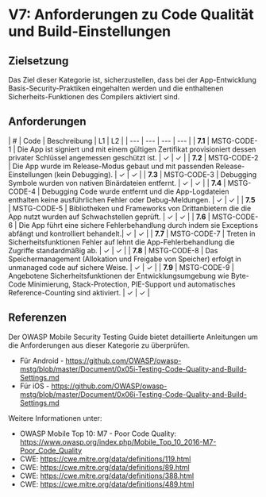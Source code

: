 # V7: Anforderungen zu Code Qualität und Build-Einstellungen

## Zielsetzung

Das Ziel dieser Kategorie ist, sicherzustellen, dass bei der App-Entwicklung Basis-Security-Praktiken eingehalten werden und die enthaltenen Sicherheits-Funktionen des Compilers aktiviert sind.

## Anforderungen

| # | Code | Beschreibung | L1 | L2 |
| --- | --- | --- | --- |
| **7.1** | MSTG-CODE-1 | Die App ist signiert und mit einem gültigen Zertifikat provisioniert dessen privater Schlüssel angemessen geschützt ist. | ✓ | ✓ |
| **7.2** | MSTG-CODE-2 | Die App wurde im Release-Modus gebaut und mit passenden Release-Einstellungen (kein Debugging). | ✓ | ✓ |
| **7.3** | MSTG-CODE-3 | Debugging Symbole wurden von nativen Binärdateien entfernt. | ✓ | ✓ |
| **7.4** | MSTG-CODE-4 | Debugging Code wurde entfernt und die App-Logdateien enthalten keine ausführlichen Fehler oder Debug-Meldungen. | ✓ | ✓ |
| **7.5** | MSTG-CODE-5 | Bibliotheken und Frameworks von Drittanbietern die die App nutzt wurden auf Schwachstellen geprüft. | ✓ | ✓ |
| **7.6** | MSTG-CODE-6 | Die App führt eine sichere Fehlerbehandlung durch indem sie Exceptions abfängt und kontrolliert behandelt.| ✓ | ✓ |
| **7.7** | MSTG-CODE-7 | Treten in Sicherheitsfunktionen Fehler auf lehnt die App-Fehlerbehandlung die Zugriffe standardmäßig ab. | ✓ | ✓ |
| **7.8** | MSTG-CODE-8 | Das Speichermanagement (Allokation und Freigabe von Speicher) erfolgt in unmanaged code auf sichere Weise. | ✓ | ✓ |
| **7.9** | MSTG-CODE-9 | Angebotene Sicherheitsfunktionen der Entwicklungsumgebung wie Byte-Code Minimierung, Stack-Protection, PIE-Support und automatisches Reference-Counting sind aktiviert. | ✓ | ✓ |

<div style="page-break-after: always;"></div>

## Referenzen

Der OWASP Mobile Security Testing Guide bietet detaillierte Anleitungen um die Anforderungen aus dieser Kategorie zu überprüfen.

- Für Android - <https://github.com/OWASP/owasp-mstg/blob/master/Document/0x05i-Testing-Code-Quality-and-Build-Settings.md>
- Für iOS - <https://github.com/OWASP/owasp-mstg/blob/master/Document/0x06i-Testing-Code-Quality-and-Build-Settings.md>

Weitere Informationen unter:

- OWASP Mobile Top 10: M7 - Poor Code Quality: <https://www.owasp.org/index.php/Mobile_Top_10_2016-M7-Poor_Code_Quality>
- CWE: <https://cwe.mitre.org/data/definitions/119.html>
- CWE: <https://cwe.mitre.org/data/definitions/89.html>
- CWE: <https://cwe.mitre.org/data/definitions/388.html>
- CWE: <https://cwe.mitre.org/data/definitions/489.html>
